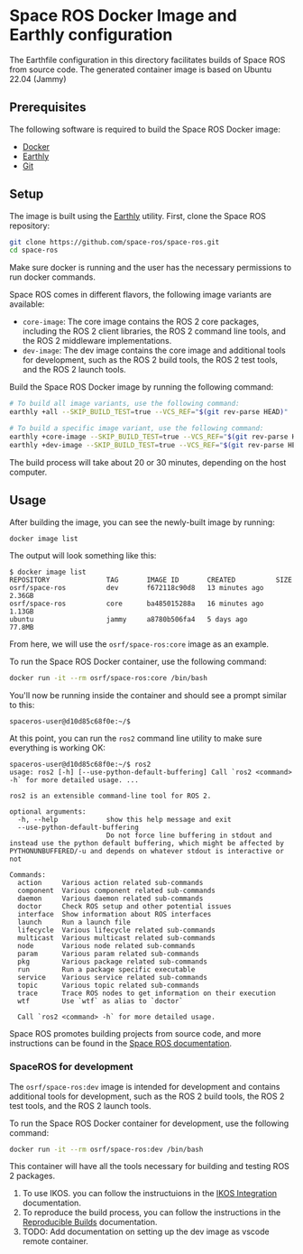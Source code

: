 # Space ROS Docker Image and Earthly configuration

The Earthfile configuration in this directory facilitates builds of Space ROS from source code.
The generated container image is based on Ubuntu 22.04 (Jammy)

## Prerequisites

The following software is required to build the Space ROS Docker image:

- [Docker](https://docs.docker.com/get-docker/)
- [Earthly](https://earthly.dev/get-earthly)
- [Git](https://git-scm.com/downloads)

## Setup

The image is built using the [Earthly](https://earthly.dev/get-earthly) utility.
First, clone the Space ROS repository:

```bash
git clone https://github.com/space-ros/space-ros.git
cd space-ros
```
Make sure docker is running and the user has the necessary permissions to run docker commands.

Space ROS comes in different flavors, the following image variants are available:

 - `core-image`: The core image contains the ROS 2 core packages, including the ROS 2 client libraries, the ROS 2 command line tools, and the ROS 2 middleware implementations.
 - `dev-image`: The dev image contains the core image and additional tools for development, such as the ROS 2 build tools, the ROS 2 test tools, and the ROS 2 launch tools.

Build the Space ROS Docker image by running the following command:

```bash
# To build all image variants, use the following command:
earthly +all --SKIP_BUILD_TEST=true --VCS_REF="$(git rev-parse HEAD)"

# To build a specific image variant, use the following command:
earthly +core-image --SKIP_BUILD_TEST=true --VCS_REF="$(git rev-parse HEAD)"
earthly +dev-image --SKIP_BUILD_TEST=true --VCS_REF="$(git rev-parse HEAD)"
```

The build process will take about 20 or 30 minutes, depending on the host computer.

## Usage

After building the image, you can see the newly-built image by running:

```bash
docker image list
```

The output will look something like this:

```
$ docker image list
REPOSITORY              TAG       IMAGE ID       CREATED          SIZE
osrf/space-ros          dev       f672118c90d8   13 minutes ago   2.36GB
osrf/space-ros          core      ba485015288a   16 minutes ago   1.13GB
ubuntu                  jammy     a8780b506fa4   5 days ago       77.8MB
```

From here, we will use the `osrf/space-ros:core` image as an example.

To run the Space ROS Docker container, use the following command:
```bash
docker run -it --rm osrf/space-ros:core /bin/bash
```

You'll now be running inside the container and should see a prompt similar to this:

```
spaceros-user@d10d85c68f0e:~/$
```

At this point, you can run the `ros2` command line utility to make sure everything is working OK:

```
spaceros-user@d10d85c68f0e:~/$ ros2
usage: ros2 [-h] [--use-python-default-buffering] Call `ros2 <command> -h` for more detailed usage. ...

ros2 is an extensible command-line tool for ROS 2.

optional arguments:
  -h, --help            show this help message and exit
  --use-python-default-buffering
                        Do not force line buffering in stdout and instead use the python default buffering, which might be affected by PYTHONUNBUFFERED/-u and depends on whatever stdout is interactive or not

Commands:
  action     Various action related sub-commands
  component  Various component related sub-commands
  daemon     Various daemon related sub-commands
  doctor     Check ROS setup and other potential issues
  interface  Show information about ROS interfaces
  launch     Run a launch file
  lifecycle  Various lifecycle related sub-commands
  multicast  Various multicast related sub-commands
  node       Various node related sub-commands
  param      Various param related sub-commands
  pkg        Various package related sub-commands
  run        Run a package specific executable
  service    Various service related sub-commands
  topic      Various topic related sub-commands
  trace      Trace ROS nodes to get information on their execution
  wtf        Use `wtf` as alias to `doctor`

  Call `ros2 <command> -h` for more detailed usage.
```

Space ROS promotes building projects from source code, and more instructions can be found in the [Space ROS documentation](https://space.ros.org).


### SpaceROS for development

The `osrf/space-ros:dev` image is intended for development and contains additional tools for development, such as the ROS 2 build tools, the ROS 2 test tools, and the ROS 2 launch tools.

To run the Space ROS Docker container for development, use the following command:

```bash
docker run -it --rm osrf/space-ros:dev /bin/bash
```

This container will have all the tools necessary for building and testing ROS 2 packages.

1. To use IKOS. you can follow the instructuions in the [IKOS Integration](./IKOS.md) documentation.
2. To reproduce the build process, you can follow the instructions in the [Reproducible Builds](./REPRODUCIBLE.md) documentation.
3. TODO: Add documentation on setting up the dev image as vscode remote container.

